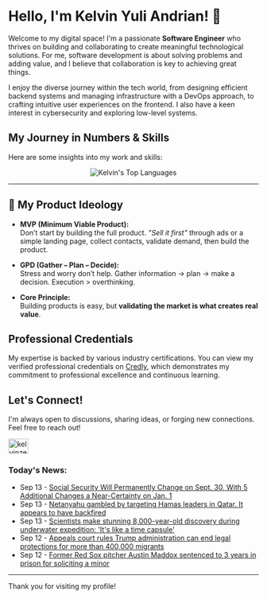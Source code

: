 # Hello, I'm Kelvin Yuli Andrian! 👋

Welcome to my digital space! I'm a passionate **Software Engineer** who thrives on building and collaborating to create meaningful technological solutions. For me, software development is about solving problems and adding value, and I believe that collaboration is key to achieving great things.

I enjoy the diverse journey within the tech world, from designing efficient backend systems and managing infrastructure with a DevOps approach, to crafting intuitive user experiences on the frontend. I also have a keen interest in cybersecurity and exploring low-level systems.

## My Journey in Numbers & Skills

Here are some insights into my work and skills:

<p align="center">
  <img src="https://github-readme-stats.vercel.app/api/top-langs/?username=kelvinzer0&layout=compact&theme=radical" alt="Kelvin's Top Languages" />
</p>

---

## 🚀 My Product Ideology

- **MVP (Minimum Viable Product):**  
  Don’t start by building the full product. *"Sell it first"* through ads or a simple landing page, collect contacts, validate demand, then build the product.

- **GPD (Gather – Plan – Decide):**  
  Stress and worry don’t help. Gather information → plan → make a decision. Execution > overthinking.

- **Core Principle:**  
  Building products is easy, but **validating the market is what creates real value**.

## Professional Credentials

My expertise is backed by various industry certifications. You can view my verified professional credentials on [Credly](https://www.credly.com/users/kelvin-yuli-andrian/badges), which demonstrates my commitment to professional excellence and continuous learning.

## Let's Connect!

I'm always open to discussions, sharing ideas, or forging new connections. Feel free to reach out!

<p align="left">
    <a href="https://linkedin.com/in/kelvinzero" target="blank"><img align="center" src="https://cdn.jsdelivr.net/npm/simple-icons@3.0.1/icons/linkedin.svg" alt="kelvinzero" height="30" width="40" /></a>
</p>

### Today's News:

<!-- feed start -->
- Sep 13 - [Social Security Will Permanently Change on Sept. 30, With 5 Additional Changes a Near-Certainty on Jan. 1](https://finance.yahoo.com/news/social-security-permanently-change-sept-074400939.html)
- Sep 13 - [Netanyahu gambled by targeting Hamas leaders in Qatar. It appears to have backfired](https://www.yahoo.com/news/articles/netanyahu-gambled-targeting-hamas-leaders-051052100.html)
- Sep 13 - [Scientists make stunning 8,000-year-old discovery during underwater expedition: 'It's like a time capsule'](https://www.yahoo.com/news/articles/scientists-stunning-8-000-old-011500307.html)
- Sep 12 - [Appeals court rules Trump administration can end legal protections for more than 400,000 migrants](https://www.yahoo.com/news/articles/appeals-court-rules-trump-administration-224632416.html)
- Sep 12 - [Former Red Sox pitcher Austin Maddox sentenced to 3 years in prison for soliciting a minor](https://www.yahoo.com/news/articles/former-red-sox-pitcher-austin-222335539.html)
<!-- feed end -->

---

Thank you for visiting my profile!
